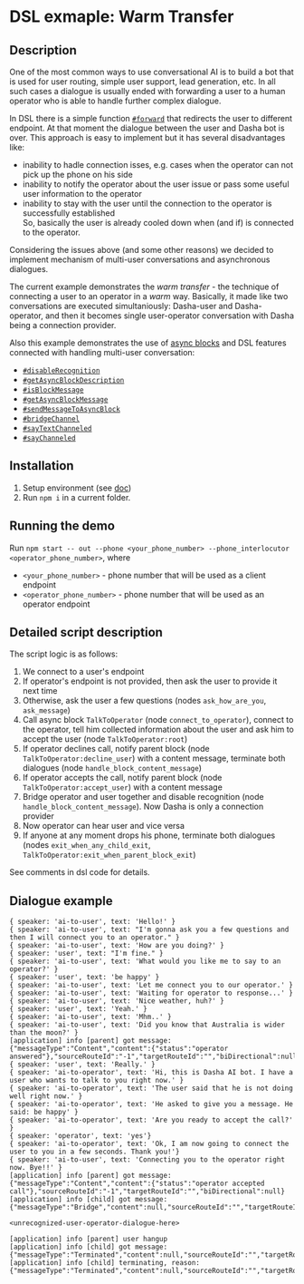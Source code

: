 # DSL exmaple: Warm Transfer

## Description

One of the most common ways to use conversational AI is to build a bot that is used for user routing, simple user support, lead generation, etc.
In all such cases a dialogue is usually ended with forwarding a user to a human operator who is able to handle further complex dialogue.

In DSL there is a simple function [`#forward`](https://docs.dasha.ai/en-us/default/dasha-script-language/built-in-functions#forward) that redirects the user to different endpoint. At that moment the dialogue between the user and Dasha bot is over. This approach is easy to implement but it has several disadvantages like:
- inability to hadle connection isses, e.g. cases when the operator can not pick up the phone on his side
- inability to notify the operator about the user issue or pass some useful user information to the operator
- inability to stay with the user until the connection to the operator is successfully established  \
So, basically the user is already cooled down when (and if) is connected to the operator.

Considering the issues above (and some other reasons) we decided to implement mechanism of multi-user conversations and asynchronous dialogues.

The current example demonstrates the *warm transfer* - the technique of connecting a user to an operator in a *warm* way.
Basically, it made like two conversations are executed simultaniously: Dasha-user and Dasha-operator, and then it becomes single user-operator conversation with Dasha being a connection provider.

Also this example demonstrates the use of [async blocks](https://docs.dasha.ai/en-us/default/dasha-script-language/program-structure#async-block) and DSL features connected with handling multi-user conversation:
- [`#disableRecognition`](https://docs.dasha.ai/en-us/default/dasha-script-language/built-in-functions#disablerecognition)
- [`#getAsyncBlockDescription`](https://docs.dasha.ai/en-us/default/dasha-script-language/built-in-functions#getasyncblockdescription)
- [`#isBlockMessage`](https://docs.dasha.ai/en-us/default/dasha-script-language/built-in-functions#isblockmessage)
- [`#getAsyncBlockMessage`](https://docs.dasha.ai/en-us/default/dasha-script-language/built-in-functions#getasyncblockmessage)
- [`#sendMessageToAsyncBlock`](https://docs.dasha.ai/en-us/default/dasha-script-language/built-in-functions#sendmessagetoasyncblock)
- [`#bridgeChannel`](https://docs.dasha.ai/en-us/default/dasha-script-language/built-in-functions#bridgechannel)
- [`#sayTextChanneled`](https://docs.dasha.ai/en-us/default/dasha-script-language/built-in-functions#saytextchanneled-blocking-call)
- [`#sayChanneled`](https://docs.dasha.ai/en-us/default/dasha-script-language/built-in-functions#saychanneled-blocking-call)

## Installation

1. Setup environment (see [doc](https://docs.dasha.ai/en-us/default/setup-enviroment/))
1. Run `npm i` in a current folder.

## Running the demo

Run `npm start -- out --phone <your_phone_number> --phone_interlocutor <operator_phone_number>`, where
- `<your_phone_number>` - phone number that will be used as a client endpoint 
- `<operator_phone_number>` - phone number that will be used as an operator endpoint

## Detailed script description

The script logic is as follows:
1. We connect to a user's endpoint 
2. If operator's endpoint is not provided, then ask the user to provide it next time
3. Otherwise, ask the user a few questions (nodes `ask_how_are_you`, `ask_message`)
4. Call async block `TalkToOperator` (node `connect_to_operator`), connect to the operator, tell him collected information about the user and ask him to accept the user (node `TalkToOperator:root`)
5. If operator declines call, notify parent block (node `TalkToOperator:decline_user`) with a content message, terminate both dialogues (node `handle_block_content_message`)
6. If operator accepts the call, notify parent block (node `TalkToOperator:accept_user`) with a content message
7. Bridge operator and user together and disable recognition (node `handle_block_content_message`). Now Dasha is only a connection provider
8. Now operator can hear user and vice versa
9. If anyone at any moment drops his phone, terminate both dialogues (nodes `exit_when_any_child_exit`, `TalkToOperator:exit_when_parent_block_exit`)

See comments in dsl code for details.

## Dialogue example

```log
{ speaker: 'ai-to-user', text: 'Hello!' }
{ speaker: 'ai-to-user', text: "I'm gonna ask you a few questions and then I will connect you to an operator." }
{ speaker: 'ai-to-user', text: 'How are you doing?' } 
{ speaker: 'user', text: "I'm fine." } 
{ speaker: 'ai-to-user', text: 'What would you like me to say to an operator?' } 
{ speaker: 'user', text: 'be happy' } 
{ speaker: 'ai-to-user', text: 'Let me connect you to our operator.' } 
{ speaker: 'ai-to-user', text: 'Waiting for operator to response...' } 
{ speaker: 'ai-to-user', text: 'Nice weather, huh?' }
{ speaker: 'user', text: 'Yeah.' }
{ speaker: 'ai-to-user', text: 'Mhm..' }
{ speaker: 'ai-to-user', text: 'Did you know that Australia is wider than the moon?' }
[application] info [parent] got message: {"messageType":"Content","content":{"status":"operator answered"},"sourceRouteId":"-1","targetRouteId":"","biDirectional":null}
{ speaker: 'user', text: 'Really.' }
{ speaker: 'ai-to-operator', text: 'Hi, this is Dasha AI bot. I have a user who wants to talk to you right now.' }
{ speaker: 'ai-to-operator', text: 'The user said that he is not doing well right now.' }
{ speaker: 'ai-to-operator', text: 'He asked to give you a message. He said: be happy' }
{ speaker: 'ai-to-operator', text: 'Are you ready to accept the call?' }
{ speaker: 'operator', text: 'yes'}
{ speaker: 'ai-to-operator', text: 'Ok, I am now going to connect the user to you in a few seconds. Thank you!'}
{ speaker: 'ai-to-user', text: 'Connecting you to the operator right now. Bye!!' }
[application] info [parent] got message: {"messageType":"Content","content":{"status":"operator accepted call"},"sourceRouteId":"-1","targetRouteId":"","biDirectional":null}
[application] info [child] got message: {"messageType":"Bridge","content":null,"sourceRouteId":"","targetRouteId":"-1","biDirectional":true}

<unrecognized-user-operator-dialogue-here>

[application] info [parent] user hangup
[application] info [child] got message: {"messageType":"Terminated","content":null,"sourceRouteId":"","targetRouteId":"-1","biDirectional":null}
[application] info [child] terminating, reason:{"messageType":"Terminated","content":null,"sourceRouteId":"","targetRouteId":"-1","biDirectional":null}
```